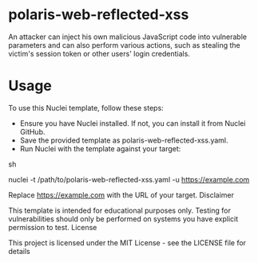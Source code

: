# polaris-web-reflected-xss

An attacker can inject his own malicious JavaScript code into vulnerable parameters and can also perform various actions, such as stealing the victim's session token or other users' login credentials.

# Usage

To use this Nuclei template, follow these steps:

- Ensure you have Nuclei installed. If not, you can install it from Nuclei GitHub.
- Save the provided template as polaris-web-reflected-xss.yaml.
- Run Nuclei with the template against your target:

sh

nuclei -t /path/to/polaris-web-reflected-xss.yaml -u https://example.com

Replace https://example.com with the URL of your target.
Disclaimer

This template is intended for educational purposes only. Testing for vulnerabilities should only be performed on systems you have explicit permission to test.
License

This project is licensed under the MIT License - see the LICENSE file for details
